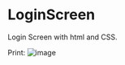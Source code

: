# LoginScreen
Login Screen with html and CSS.

Print:
![image](https://github.com/user-attachments/assets/72fc903b-3556-49ba-8614-7f125c47e697)
